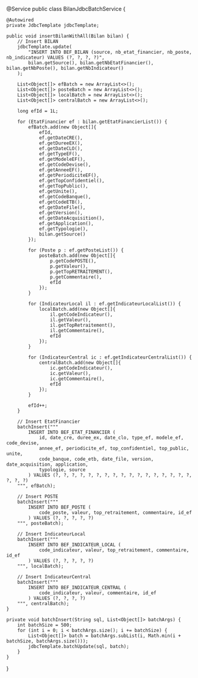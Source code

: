  @Service
public class BilanJdbcBatchService {

    @Autowired
    private JdbcTemplate jdbcTemplate;

    public void insertBilanWithAll(Bilan bilan) {
        // Insert BILAN
        jdbcTemplate.update(
            "INSERT INTO BEF_BILAN (source, nb_etat_financier, nb_poste, nb_indicateur) VALUES (?, ?, ?, ?)",
            bilan.getSource(), bilan.getNbEtatFinancier(), bilan.getNbPoste(), bilan.getNbIndicateur()
        );

        List<Object[]> efBatch = new ArrayList<>();
        List<Object[]> posteBatch = new ArrayList<>();
        List<Object[]> localBatch = new ArrayList<>();
        List<Object[]> centralBatch = new ArrayList<>();

        long efId = 1L;

        for (EtatFinancier ef : bilan.getEtatFinancierList()) {
            efBatch.add(new Object[]{
                efId,
                ef.getDateCRE(),
                ef.getDureeEX(),
                ef.getDateCLO(),
                ef.getTypeEF(),
                ef.getModeleEF(),
                ef.getCodeDevise(),
                ef.getAnneeEF(),
                ef.getPeriodiciteEF(),
                ef.getTopConfidentiel(),
                ef.getTopPublic(),
                ef.getUnite(),
                ef.getCodeBanque(),
                ef.getCodeETB(),
                ef.getDateFile(),
                ef.getVersion(),
                ef.getDateAcquisition(),
                ef.getApplication(),
                ef.getTypologie(),
                bilan.getSource()
            });

            for (Poste p : ef.getPosteList()) {
                posteBatch.add(new Object[]{
                    p.getCodePOSTE(),
                    p.getValeur(),
                    p.getTopRETRAITEMENT(),
                    p.getCommentaire(),
                    efId
                });
            }

            for (IndicateurLocal il : ef.getIndicateurLocalList()) {
                localBatch.add(new Object[]{
                    il.getCodeIndicateur(),
                    il.getValeur(),
                    il.getTopRetraitement(),
                    il.getCommentaire(),
                    efId
                });
            }

            for (IndicateurCentral ic : ef.getIndicateurCentralList()) {
                centralBatch.add(new Object[]{
                    ic.getCodeIndicateur(),
                    ic.getValeur(),
                    ic.getCommentaire(),
                    efId
                });
            }

            efId++;
        }

        // Insert EtatFinancier
        batchInsert("""
            INSERT INTO BEF_ETAT_FINANCIER (
                id, date_cre, duree_ex, date_clo, type_ef, modele_ef, code_devise,
                annee_ef, periodicite_ef, top_confidentiel, top_public, unite,
                code_banque, code_etb, date_file, version, date_acquisition, application,
                typologie, source
            ) VALUES (?, ?, ?, ?, ?, ?, ?, ?, ?, ?, ?, ?, ?, ?, ?, ?, ?, ?, ?, ?)
        """, efBatch);

        // Insert POSTE
        batchInsert("""
            INSERT INTO BEF_POSTE (
                code_poste, valeur, top_retraitement, commentaire, id_ef
            ) VALUES (?, ?, ?, ?, ?)
        """, posteBatch);

        // Insert IndicateurLocal
        batchInsert("""
            INSERT INTO BEF_INDICATEUR_LOCAL (
                code_indicateur, valeur, top_retraitement, commentaire, id_ef
            ) VALUES (?, ?, ?, ?, ?)
        """, localBatch);

        // Insert IndicateurCentral
        batchInsert("""
            INSERT INTO BEF_INDICATEUR_CENTRAL (
                code_indicateur, valeur, commentaire, id_ef
            ) VALUES (?, ?, ?, ?)
        """, centralBatch);
    }

    private void batchInsert(String sql, List<Object[]> batchArgs) {
        int batchSize = 500;
        for (int i = 0; i < batchArgs.size(); i += batchSize) {
            List<Object[]> batch = batchArgs.subList(i, Math.min(i + batchSize, batchArgs.size()));
            jdbcTemplate.batchUpdate(sql, batch);
        }
    }
}
